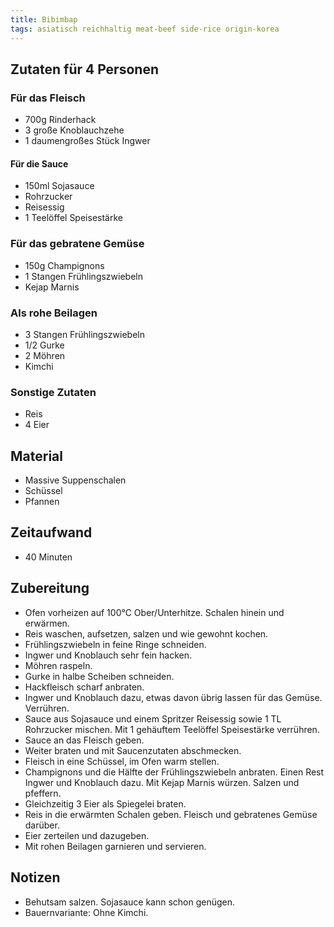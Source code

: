 ```yaml
---
title: Bibimbap
tags: asiatisch reichhaltig meat-beef side-rice origin-korea
---
```

## Zutaten für 4 Personen

### Für das Fleisch
 * 700g Rinderhack
 * 3 große Knoblauchzehe
 * 1 daumengroßes Stück Ingwer

#### Für die Sauce
  * 150ml Sojasauce
  * Rohrzucker
  * Reisessig
  * 1 Teelöffel Speisestärke

### Für das gebratene Gemüse
 * 150g Champignons
 * 1 Stangen Frühlingszwiebeln
 * Kejap Marnis

### Als rohe Beilagen
 * 3 Stangen Frühlingszwiebeln
 * 1/2 Gurke
 * 2 Möhren
 * Kimchi

### Sonstige Zutaten
 * Reis
 * 4 Eier

## Material
 * Massive Suppenschalen
 * Schüssel
 * Pfannen

## Zeitaufwand
 * 40 Minuten

## Zubereitung
 * Ofen vorheizen auf 100°C Ober/Unterhitze. Schalen hinein und erwärmen.
 * Reis waschen, aufsetzen, salzen und wie gewohnt kochen.
 * Frühlingszwiebeln in feine Ringe schneiden.
 * Ingwer und Knoblauch sehr fein hacken.
 * Möhren raspeln.
 * Gurke in halbe Scheiben schneiden.
 * Hackfleisch scharf anbraten.
 * Ingwer und Knoblauch dazu, etwas davon übrig lassen für das Gemüse. Verrühren.
 * Sauce aus Sojasauce und einem Spritzer Reisessig sowie 1 TL Rohrzucker mischen. Mit 1 gehäuftem Teelöffel Speisestärke verrühren.
 * Sauce an das Fleisch geben.
 * Weiter braten und mit Saucenzutaten abschmecken.
 * Fleisch in eine Schüssel, im Ofen warm stellen.
 * Champignons und die Hälfte der Frühlingszwiebeln anbraten. Einen Rest Ingwer und Knoblauch dazu. Mit Kejap Marnis würzen. Salzen und pfeffern.
 * Gleichzeitig 3 Eier als Spiegelei braten.
 * Reis in die erwärmten Schalen geben. Fleisch und gebratenes Gemüse darüber.
 * Eier zerteilen und dazugeben.
 * Mit rohen Beilagen garnieren und servieren.

## Notizen
 * Behutsam salzen. Sojasauce kann schon genügen.
 * Bauernvariante: Ohne Kimchi.
